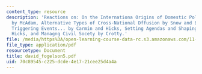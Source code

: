 ```yaml
---
content_type: resource
description: 'Reactions on: On the Internationa Origins of Domestic Political Opportunities
  by McAdam, Alternative Types of Cross-National Dffusion by Snow and Benford, International
  Triggering Events... by Carmin and Hicks, Setting Agendas and Shaping Activism by
  Hicks, and Managng Civil Socety by Crotty.'
file: /media/https%3A/open-learning-course-data-rc.s3.amazonaws.com/11-363-civil-society-and-the-environment-spring-2005/70c89545c225dcde4e1721cee25d4a4a_david_fogelson5.pdf
file_type: application/pdf
resourcetype: Document
title: david_fogelson5.pdf
uid: 70c89545-c225-dcde-4e17-21cee25d4a4a
---
```

